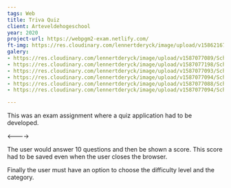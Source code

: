 ```yaml
---
tags: Web
title: Triva Quiz
client: Arteveldehogeschool
year: 2020
project-url: https://webpgm2-exam.netlify.com/
ft-img: https://res.cloudinary.com/lennertderyck/image/upload/v1586216761/bryan-garces-IXUM4cJynP0-unsplash.1626367_obecmp.jpg
galery:
- https://res.cloudinary.com/lennertderyck/image/upload/v1587077089/Schermafbeelding_2020-04-17_om_00.40.44_tm0ns3.png
- https://res.cloudinary.com/lennertderyck/image/upload/v1587077198/Schermafbeelding_2020-04-17_om_00.46.19_hf3tli.png
- https://res.cloudinary.com/lennertderyck/image/upload/v1587077093/Schermafbeelding_2020-04-17_om_00.41.11_avvxyc.png
- https://res.cloudinary.com/lennertderyck/image/upload/v1587077094/Schermafbeelding_2020-04-17_om_00.43.59_krbedb.png
- https://res.cloudinary.com/lennertderyck/image/upload/v1587077088/Schermafbeelding_2020-04-17_om_00.44.11_dgewk1.png
- https://res.cloudinary.com/lennertderyck/image/upload/v1587077094/Schermafbeelding_2020-04-17_om_00.41.49_t1khcf.png

---
```

This was an exam assignment where a quiz application had to be developed.

<---->

The user would answer 10 questions and then be shown a score. This score had to be saved even when the user closes the browser.

Finally the user must have an option to choose the difficulty level and the category.